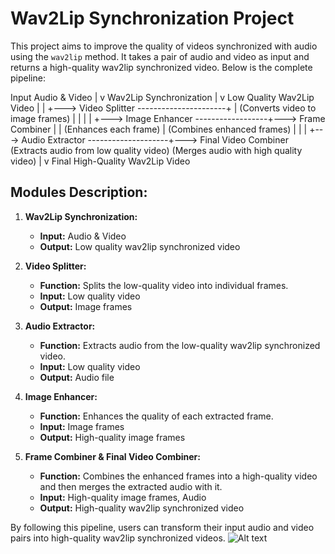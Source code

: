 # Wav2Lip Synchronization Project

This project aims to improve the quality of videos synchronized with audio using the `wav2lip` method. It takes a pair of audio and video as input and returns a high-quality wav2lip synchronized video. Below is the complete pipeline:

Input Audio & Video 
    |
    v
Wav2Lip Synchronization
    |
    v
Low Quality Wav2Lip Video
    |
    |
    +---> Video Splitter ----------------------+
    |       (Converts video to image frames)   |
    |                                         |
    |   +---> Image Enhancer ------------------+---> Frame Combiner
    |   |       (Enhances each frame)          |       (Combines enhanced frames)
    |   |                                     | 
    +---> Audio Extractor --------------------+---> Final Video Combiner
            (Extracts audio from low quality video)   (Merges audio with high quality video)
    |
    v
Final High-Quality Wav2Lip Video




## Modules Description:

1. **Wav2Lip Synchronization:** 
   - **Input:** Audio & Video
   - **Output:** Low quality wav2lip synchronized video

2. **Video Splitter:** 
   - **Function:** Splits the low-quality video into individual frames.
   - **Input:** Low quality video
   - **Output:** Image frames

3. **Audio Extractor:** 
   - **Function:** Extracts audio from the low-quality wav2lip synchronized video.
   - **Input:** Low quality video
   - **Output:** Audio file

4. **Image Enhancer:** 
   - **Function:** Enhances the quality of each extracted frame.
   - **Input:** Image frames
   - **Output:** High-quality image frames

5. **Frame Combiner & Final Video Combiner:** 
   - **Function:** Combines the enhanced frames into a high-quality video and then merges the extracted audio with it.
   - **Input:** High-quality image frames, Audio
   - **Output:** High-quality wav2lip synchronized video



By following this pipeline, users can transform their input audio and video pairs into high-quality wav2lip synchronized videos.
![Alt text]('./flowchart.png')


